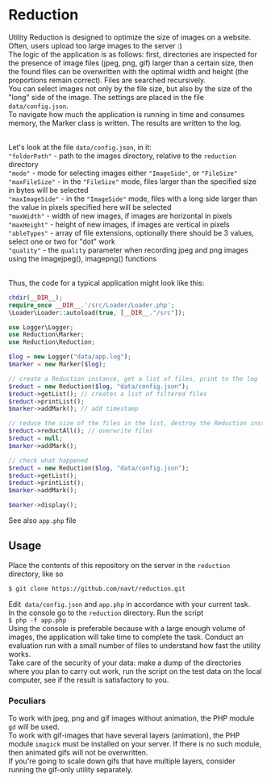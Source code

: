 # Reduction

Utility Reduction is designed to optimize the size of images on a website. Often, users upload too large images to the server :) <br>
The logic of the application is as follows: first, directories are inspected for the presence of image files (jpeg, png, gif) larger than a certain size, then the found files can be overwritten with the optimal width and height (the proportions remain correct). Files are searched recursively. <br>
You can select images not only by the file size, but also by the size of the "long" side of the image. The settings are placed in the file `data/config.json`. <br>
To navigate how much the application is running in time and consumes memory, the Marker class is written. The results are written to the log. <br> <br>

Let's look at the file `data/config.json`, in it: <br>
`"folderPath"` - path to the images directory, relative to the `reduction` directory <br>
`"mode"` - mode for selecting images either `"ImageSide"`, or `"FileSize"` <br>
`"maxFileSize"` - in the `"FileSize"` mode, files larger than the specified size in bytes will be selected <br>
`"maxImageSide"` - in the `"ImageSide"` mode, files with a long side larger than the value in pixels specified here will be selected <br>
`"maxWidth"` - width of new images, if images are horizontal in pixels<br>
`"maxHeight"` - height of new images, if images are vertical in pixels<br>
`"ableTypes"` - array of file extensions, optionally there should be 3 values, select one or two for "dot" work <br>
`"quality"` - the `quality` parameter when recording jpeg and png images using the imagejpeg(), imagepng() functions<br><br>

Thus, the code for a typical application might look like this:<br>

```php
chdir(__DIR__);
require_once __DIR__.'/src/Loader/Loader.php';
\Loader\Loader::autoload(true, [__DIR__."/src"]);

use Logger\Logger;
use Reduction\Marker;
use Reduction\Reduction;

$log = new Logger("data/app.log");
$marker = new Marker($log);

// create a Reduction instance, get a list of files, print to the log
$reduct = new Reduction($log, "data/config.json");
$reduct->getList(); // creates a list of filtered files
$reduct->printList();
$marker->addMark(); // add timestamp

// reduce the size of the files in the list, destroy the Reduction instance
$reduct->reductAll(); // overwrite files
$reduct = null;
$marker->addMark();

// check what happened
$reduct = new Reduction($log, "data/config.json");
$reduct->getList();
$reduct->printList();
$marker->addMark();

$marker->display();
```

See also `app.php` file <br>

## Usage
Place the contents of this repository on the server in the `reduction` directory, like so
```bash
$ git clone https://github.com/navt/reduction.git
```
Edit` data/config.json` and `app.php` in accordance with your current task.<br>
In the console go to the `reduction` directory. Run the script<br>
`$ php -f app.php` <br>
Using the console is preferable because with a large enough volume of images, the application will take time to complete the task. Conduct an evaluation run with a small number of files to understand how fast the utility works.<br>
Take care of the security of your data: make a dump of the directories where you plan to carry out work, run the script on the test data on the local computer, see if the result is satisfactory to you.

### Peculiars
To work with jpeg, png and gif images without animation, the PHP module `gd` will be used.<br>
To work with gif-images that have several layers (animation), the PHP module `imagick` must be installed on your server. If there is no such module, then animated gifs will not be overwritten.<br>
If you're going to scale down gifs that have multiple layers, consider running the gif-only utility separately.